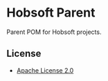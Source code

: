 Hobsoft Parent
==============

Parent POM for Hobsoft projects.

License
-------

* [Apache License 2.0](http://www.apache.org/licenses/LICENSE-2.0.html)
